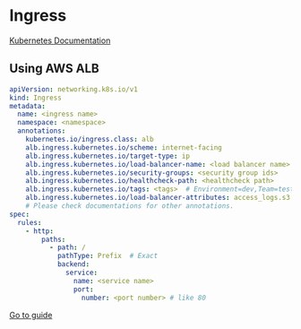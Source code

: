 # Ingress

[Kubernetes Documentation](https://kubernetes.io/ko/docs/concepts/services-networking/ingress/)

## Using AWS ALB

``` yaml title="ingress.yaml" hl_lines="4 5 20 24 26" linenums="1"
apiVersion: networking.k8s.io/v1
kind: Ingress
metadata:
  name: <ingress name>
  namespace: <namespace>
  annotations:
    kubernetes.io/ingress.class: alb
    alb.ingress.kubernetes.io/scheme: internet-facing
    alb.ingress.kubernetes.io/target-type: ip
    alb.ingress.kubernetes.io/load-balancer-name: <load balancer name>
    alb.ingress.kubernetes.io/security-groups: <security group ids>
    alb.ingress.kubernetes.io/healthcheck-path: <healthcheck path>
    alb.ingress.kubernetes.io/tags: <tags>  # Environment=dev,Team=test
    alb.ingress.kubernetes.io/load-balancer-attributes: access_logs.s3.enabled=true,access_logs.s3.bucket=<access log bucket>,access_logs.s3.prefix=<access log prefix>
    # Please check documentations for other annotations.
spec:
  rules:
    - http:
        paths:
          - path: /
            pathType: Prefix  # Exact
            backend:
              service:
                name: <service name>
                port:
                  number: <port number> # like 80
```

[Go to guide](/aws-resources-example/Containers/EKS/05-using-elb-on-eks/#create-alb-using-ingress)